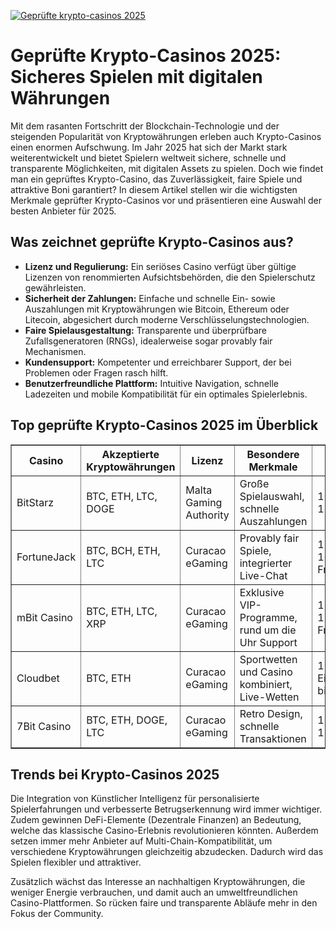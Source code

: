 [![Geprüfte krypto-casinos 2025](https://123-caf.pages.dev/gitsignup.png)](https://vrmoo.ru/Bt82HjjY)

<h1>Geprüfte Krypto-Casinos 2025: Sicheres Spielen mit digitalen Währungen</h1>  <p>Mit dem rasanten Fortschritt der Blockchain-Technologie und der steigenden Popularität von Kryptowährungen erleben auch Krypto-Casinos einen enormen Aufschwung. Im Jahr 2025 hat sich der Markt stark weiterentwickelt und bietet Spielern weltweit sichere, schnelle und transparente Möglichkeiten, mit digitalen Assets zu spielen. Doch wie findet man ein geprüftes Krypto-Casino, das Zuverlässigkeit, faire Spiele und attraktive Boni garantiert? In diesem Artikel stellen wir die wichtigsten Merkmale geprüfter Krypto-Casinos vor und präsentieren eine Auswahl der besten Anbieter für 2025.</p>  <h2>Was zeichnet geprüfte Krypto-Casinos aus?</h2>  <ul>   <li><strong>Lizenz und Regulierung:</strong> Ein seriöses Casino verfügt über gültige Lizenzen von renommierten Aufsichtsbehörden, die den Spielerschutz gewährleisten.</li>   <li><strong>Sicherheit der Zahlungen:</strong> Einfache und schnelle Ein- sowie Auszahlungen mit Kryptowährungen wie Bitcoin, Ethereum oder Litecoin, abgesichert durch moderne Verschlüsselungstechnologien.</li>   <li><strong>Faire Spielausgestaltung:</strong> Transparente und überprüfbare Zufallsgeneratoren (RNGs), idealerweise sogar provably fair Mechanismen.</li>   <li><strong>Kundensupport:</strong> Kompetenter und erreichbarer Support, der bei Problemen oder Fragen rasch hilft.</li>   <li><strong>Benutzerfreundliche Plattform:</strong> Intuitive Navigation, schnelle Ladezeiten und mobile Kompatibilität für ein optimales Spielerlebnis.</li> </ul>  <h2>Top geprüfte Krypto-Casinos 2025 im Überblick</h2>  <table border="1" cellpadding="8" cellspacing="0">   <thead>     <tr>       <th>Casino</th>       <th>Akzeptierte Kryptowährungen</th>       <th>Lizenz</th>       <th>Besondere Merkmale</th>       <th>Boni</th>     </tr>   </thead>   <tbody>     <tr>       <td>BitStarz</td>       <td>BTC, ETH, LTC, DOGE</td>       <td>Malta Gaming Authority</td>       <td>Große Spielauswahl, schnelle Auszahlungen</td>       <td>100% bis 500€ + 180 Freispiele</td>     </tr>     <tr>       <td>FortuneJack</td>       <td>BTC, BCH, ETH, LTC</td>       <td>Curacao eGaming</td>       <td>Provably fair Spiele, integrierter Live-Chat</td>       <td>120% Bonus bis 1000€ + Freispiele</td>     </tr>     <tr>       <td>mBit Casino</td>       <td>BTC, ETH, LTC, XRP</td>       <td>Curacao eGaming</td>       <td>Exklusive VIP-Programme, rund um die Uhr Support</td>       <td>110% Bonus bis 1 BTC + 300 Freispiele</td>     </tr>     <tr>       <td>Cloudbet</td>       <td>BTC, ETH</td>       <td>Curacao eGaming</td>       <td>Sportwetten und Casino kombiniert, Live-Wetten</td>       <td>100% Einzahlungsbonus bis 5 BTC</td>     </tr>     <tr>       <td>7Bit Casino</td>       <td>BTC, ETH, DOGE, LTC</td>       <td>Curacao eGaming</td>       <td>Retro Design, schnelle Transaktionen</td>       <td>100% Bonus bis 1 BTC + Freispiele</td>     </tr>   </tbody> </table>  <h2>Trends bei Krypto-Casinos 2025</h2>  <p>Die Integration von Künstlicher Intelligenz für personalisierte Spielerfahrungen und verbesserte Betrugserkennung wird immer wichtiger. Zudem gewinnen DeFi-Elemente (Dezentrale Finanzen) an Bedeutung, welche das klassische Casino-Erlebnis revolutionieren könnten. Außerdem setzen immer mehr Anbieter auf Multi-Chain-Kompatibilität, um verschiedene Kryptowährungen gleichzeitig abzudecken. Dadurch wird das Spielen flexibler und attraktiver.</p>  <p>Zusätzlich wächst das Interesse an nachhaltigen Kryptowährungen, die weniger Energie verbrauchen, und damit auch an umweltfreundlichen Casino-Plattformen. So rücken faire und transparente Abläufe mehr in den Fokus der Community.</p>